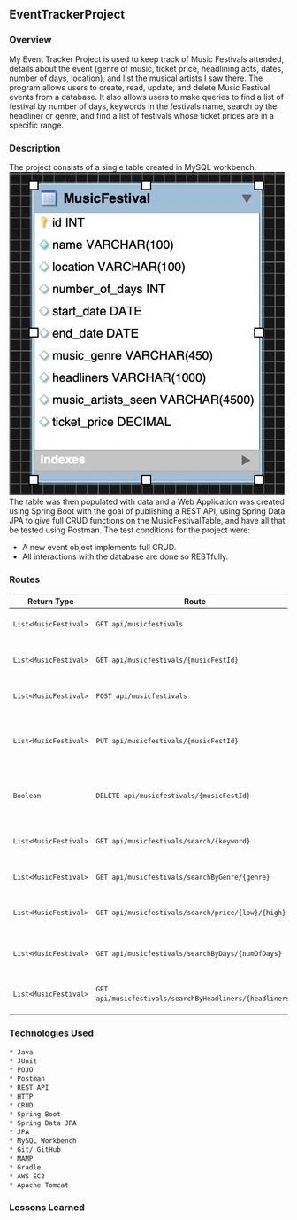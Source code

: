 ## EventTrackerProject
### Overview
My Event Tracker Project is used to keep track of Music Festivals attended, details about the event (genre of music, ticket price, headlining acts, dates, number of days, location), and list the musical artists I saw there. The program allows users to create, read, update, and delete Music Festival events from a database. It also allows users to make queries to find a list of festival by number of days, keywords in the festivals name, search by the headliner or genre, and find a list of festivals whose ticket prices are in a specific range.
### Description
The project consists of a single table created in MySQL workbench.
<img src="MusicFestivalTable.png">
The table was then populated with data and a Web Application was created using Spring Boot with the goal of publishing a REST API, using Spring Data JPA to give full CRUD functions on the MusicFestivalTable, and have all that be tested using Postman.
The test conditions for the project were:
  * A new event object implements full CRUD.  
  * All interactions with the database are done so RESTfully.

### Routes
  | Return Type          | Route                  | Functionality                                                                       |
  |----------------------|------------------------|-------------------------------------------------------------------------------------|
  | `List<MusicFestival>`|`GET api/musicfestivals`                                | Gets all music festivals                            |
  | `List<MusicFestival>`|`GET api/musicfestivals/{musicFestId}`                  | Gets one music festivals  by id                     |
  | `List<MusicFestival>`|`POST api/musicfestivals`                               | Creates a new music festivals                       |
  | `List<MusicFestival>`|`PUT api/musicfestivals/{musicFestId}`                  | Updates details in an existing music festivals by id|
  | `Boolean`            |`DELETE api/musicfestivals/{musicFestId}`               | Replaces an existing music festivals  by id         |
  | `List<MusicFestival>`|`GET api/musicfestivals/search/{keyword}`               | Finds music festivals by keyword in its name        |
  | `List<MusicFestival>`|`GET api/musicfestivals/searchByGenre/{genre}`          | Finds music festivals by genre                      |
  | `List<MusicFestival>`|`GET api/musicfestivals/search/price/{low}/{high}`      | Finds music festivals with tickets priced in range  |
  | `List<MusicFestival>`|`GET api/musicfestivals/searchByDays/{numOfDays}`       | Finds music festivals by number of days             |
  | `List<MusicFestival>`|`GET api/musicfestivals/searchByHeadliners/{headliners}`| Finds music festivals by headlining acts            |

### Technologies Used
```
* Java
* JUnit
* POJO
* Postman
* REST API
* HTTP
* CRUD
* Spring Boot
* Spring Data JPA
* JPA
* MySQL Workbench
* Git/ GitHub
* MAMP
* Gradle
* AWS EC2
* Apache Tomcat
```
### Lessons Learned
